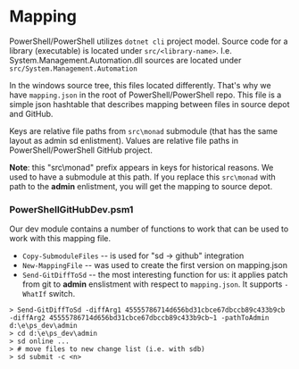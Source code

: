 # Mapping

PowerShell/PowerShell utilizes `dotnet cli` project model.
Source code for a library (executable) is located under `src/<library-name>`.
I.e. System.Management.Automation.dll sources are located under `src/System.Management.Automation`

In the windows source tree, this files located differently.
That's why we have `mapping.json` in the root of PowerShell/PowerShell repo.
This file is a simple json hashtable that describes mapping between files in source depot and GitHub.

Keys are relative file paths from `src\monad` submodule (that has the same layout as admin sd enlistment).
Values are relative file paths in PowerShell/PowerShell GitHub project.

**Note**: this "src\monad" prefix appears in keys for historical reasons.
We used to have a submodule at this path.
If you replace this `src\monad` with path to the **admin** enlistment, you will get the mapping to source depot.

### PowerShellGitHubDev.psm1

Our dev module contains a number of functions to work that can be used to work with this mapping file.

* `Copy-SubmoduleFiles` -- is used for "sd -> github" integration
* `New-MappingFile` -- was used to create the first version on mapping.json
* `Send-GitDiffToSd` -- the most interesting function for us: 
it applies patch from git to **admin** enslistment with respect to `mapping.json`.
It supports `-WhatIf` switch.

```
> Send-GitDiffToSd -diffArg1 45555786714d656bd31cbce67dbccb89c433b9cb -diffArg2 45555786714d656bd31cbce67dbccb89c433b9cb~1 -pathToAdmin d:\e\ps_dev\admin 
> cd d:\e\ps_dev\admin
> sd online ...
> # move files to new change list (i.e. with sdb)
> sd submit -c <n>
 
```

 
